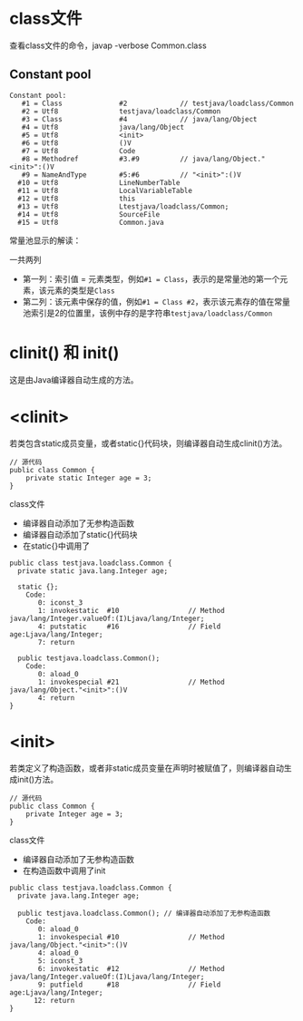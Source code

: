 # class文件

查看class文件的命令，javap -verbose Common.class

## Constant pool

```
Constant pool:
   #1 = Class              #2             // testjava/loadclass/Common
   #2 = Utf8               testjava/loadclass/Common
   #3 = Class              #4             // java/lang/Object
   #4 = Utf8               java/lang/Object
   #5 = Utf8               <init>
   #6 = Utf8               ()V
   #7 = Utf8               Code
   #8 = Methodref          #3.#9          // java/lang/Object."<init>":()V
   #9 = NameAndType        #5:#6          // "<init>":()V
  #10 = Utf8               LineNumberTable
  #11 = Utf8               LocalVariableTable
  #12 = Utf8               this
  #13 = Utf8               Ltestjava/loadclass/Common;
  #14 = Utf8               SourceFile
  #15 = Utf8               Common.java
```

常量池显示的解读：

一共两列

* 第一列：索引值 = 元素类型，例如`#1 = Class`，表示的是常量池的第一个元素，该元素的类型是`Class`
* 第二列：该元素中保存的值，例如`#1 = Class #2`，表示该元素存的值在常量池索引是2的位置里，该例中存的是字符串`testjava/loadclass/Common`


# clinit() 和 init()

这是由Java编译器自动生成的方法。

# &lt;clinit&gt;

若类包含static成员变量，或者static{}代码块，则编译器自动生成clinit\(\)方法。

```
// 源代码
public class Common {
    private static Integer age = 3;
}
```

class文件

* 编译器自动添加了无参构造函数
* 编译器自动添加了static{}代码块
* 在static{}中调用了

```
public class testjava.loadclass.Common {
  private static java.lang.Integer age;

  static {};
    Code:
       0: iconst_3
       1: invokestatic  #10                 // Method java/lang/Integer.valueOf:(I)Ljava/lang/Integer;
       4: putstatic     #16                 // Field age:Ljava/lang/Integer;
       7: return

  public testjava.loadclass.Common();
    Code:
       0: aload_0
       1: invokespecial #21                 // Method java/lang/Object."<init>":()V
       4: return
}
```

# &lt;init&gt;

若类定义了构造函数，或者非static成员变量在声明时被赋值了，则编译器自动生成init\(\)方法。

```
// 源代码
public class Common {
    private Integer age = 3;
}
```

class文件

* 编译器自动添加了无参构造函数
* 在构造函数中调用了init

```
public class testjava.loadclass.Common {
  private java.lang.Integer age;

  public testjava.loadclass.Common(); // 编译器自动添加了无参构造函数
    Code:
       0: aload_0
       1: invokespecial #10                 // Method java/lang/Object."<init>":()V
       4: aload_0
       5: iconst_3
       6: invokestatic  #12                 // Method java/lang/Integer.valueOf:(I)Ljava/lang/Integer;
       9: putfield      #18                 // Field age:Ljava/lang/Integer;
      12: return
}
```







